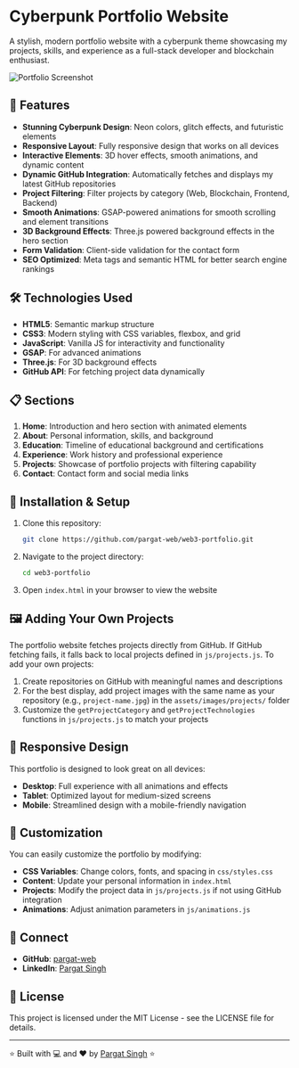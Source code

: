 # Cyberpunk Portfolio Website

A stylish, modern portfolio website with a cyberpunk theme showcasing my projects, skills, and experience as a full-stack developer and blockchain enthusiast.

![Portfolio Screenshot](screenshot.png)

## 🚀 Features

- **Stunning Cyberpunk Design**: Neon colors, glitch effects, and futuristic elements
- **Responsive Layout**: Fully responsive design that works on all devices
- **Interactive Elements**: 3D hover effects, smooth animations, and dynamic content
- **Dynamic GitHub Integration**: Automatically fetches and displays my latest GitHub repositories
- **Project Filtering**: Filter projects by category (Web, Blockchain, Frontend, Backend)
- **Smooth Animations**: GSAP-powered animations for smooth scrolling and element transitions
- **3D Background Effects**: Three.js powered background effects in the hero section
- **Form Validation**: Client-side validation for the contact form
- **SEO Optimized**: Meta tags and semantic HTML for better search engine rankings

## 🛠️ Technologies Used

- **HTML5**: Semantic markup structure
- **CSS3**: Modern styling with CSS variables, flexbox, and grid
- **JavaScript**: Vanilla JS for interactivity and functionality
- **GSAP**: For advanced animations
- **Three.js**: For 3D background effects
- **GitHub API**: For fetching project data dynamically

## 📋 Sections

1. **Home**: Introduction and hero section with animated elements
2. **About**: Personal information, skills, and background
3. **Education**: Timeline of educational background and certifications
4. **Experience**: Work history and professional experience
5. **Projects**: Showcase of portfolio projects with filtering capability
6. **Contact**: Contact form and social media links

## 🔧 Installation & Setup

1. Clone this repository:
   ```bash
   git clone https://github.com/pargat-web/web3-portfolio.git
   ```

2. Navigate to the project directory:
   ```bash
   cd web3-portfolio
   ```

3. Open `index.html` in your browser to view the website

## 🖼️ Adding Your Own Projects

The portfolio website fetches projects directly from GitHub. If GitHub fetching fails, it falls back to local projects defined in `js/projects.js`. To add your own projects:

1. Create repositories on GitHub with meaningful names and descriptions
2. For the best display, add project images with the same name as your repository (e.g., `project-name.jpg`) in the `assets/images/projects/` folder
3. Customize the `getProjectCategory` and `getProjectTechnologies` functions in `js/projects.js` to match your projects

## 📱 Responsive Design

This portfolio is designed to look great on all devices:
- **Desktop**: Full experience with all animations and effects
- **Tablet**: Optimized layout for medium-sized screens
- **Mobile**: Streamlined design with a mobile-friendly navigation

## 🎨 Customization

You can easily customize the portfolio by modifying:
- **CSS Variables**: Change colors, fonts, and spacing in `css/styles.css`
- **Content**: Update your personal information in `index.html`
- **Projects**: Modify the project data in `js/projects.js` if not using GitHub integration
- **Animations**: Adjust animation parameters in `js/animations.js`

## 🔗 Connect

- **GitHub**: [pargat-web](https://github.com/pargat-web)
- **LinkedIn**: [Pargat Singh](https://linkedin.com/in/pargat-singh)

## 📄 License

This project is licensed under the MIT License - see the LICENSE file for details.

---

⭐ Built with 💻 and ❤️ by [Pargat Singh](https://github.com/pargat-web) ⭐ 